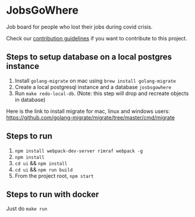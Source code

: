 # JobsGoWhere
Job board for people who lost their jobs during covid crisis. 

Check our [contribution guidelines](CONTRIBUTING.md) if you want to contribute to this project.

## Steps to setup database on a local postgres instance
1. Install `golang-migrate` on mac using `brew install golang-migrate`
2. Create a local postgresql instance and a database `josbsgowhere`
3. Run `make redo-local-db`. (Note: this step will drop and recreate objects in database)

Here is the link to install migrate for mac, linux and windows users:
https://github.com/golang-migrate/migrate/tree/master/cmd/migrate

## Steps to run

1. `npm install webpack-dev-server rimraf webpack -g`
2. `npm install`
3. `cd ui` && `npm install`
4. `cd ui` && `npm run build`
5. From the project root, `npm start`


## Steps to run with docker
Just do `make run`


